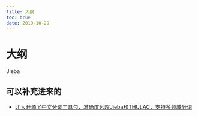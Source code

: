 ```yaml
---
title: 大纲
toc: true
date: 2019-10-29
---
```

# 大纲

Jieba



## 可以补充进来的

- [北大开源了中文分词工具包，准确度远超Jieba和THULAC，支持多领域分词](https://zhuanlan.zhihu.com/p/54428274)
